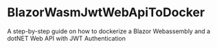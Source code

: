 # BlazorWasmJwtWebApiToDocker
A step-by-step guide on how to dockerize a Blazor Webassembly and a dotNET Web API with JWT Authentication
